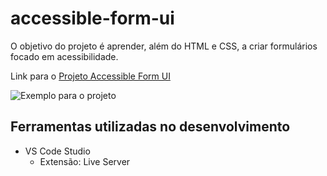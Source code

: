 # accessible-form-ui
O objetivo do projeto é aprender, além do HTML e CSS, a criar formulários focado em acessibilidade.

Link para o [Projeto Accessible Form UI](https://roadmap.sh/projects/accessible-form-ui)

![Exemplo para o projeto](https://assets.roadmap.sh/guest/form-components-7t4b3.png)

## Ferramentas utilizadas no desenvolvimento
- VS Code Studio
    - Extensão: Live Server